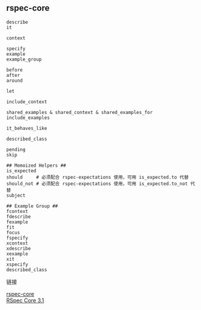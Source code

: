 ## rspec-core

```
describe
it

context

specify
example
example_group

before
after
around

let

include_context

shared_examples & shared_context & shared_examples_for
include_examples

it_behaves_like

described_class

pending
skip

## Memoized Helpers ##
is_expected
should     # 必须配合 rspec-expectations 使用，可用 is_expected.to 代替
should_not # 必须配合 rspec-expectations 使用，可用 is_expected.to_not 代替
subject

## Example Group ##
fcontext
fdescribe
fexample
fit
focus
fspecify
xcontext
xdescribe
xexample
xit
xspecify
described_class
```

链接

[rspec-core](http://www.rubydoc.info/github/rspec/rspec-core)
<br>
[RSpec Core 3.1](https://relishapp.com/rspec/rspec-core/docs)
